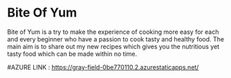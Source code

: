 # Bite Of Yum

Bite of Yum is a try to make the experience of cooking more easy for each and every beginner who have a passion to cook tasty and healthy food. The main aim is to share out my new recipes which gives you the nutritious yet tasty food which can be made within no time.

#AZURE LINK : https://gray-field-0be770110.2.azurestaticapps.net/

